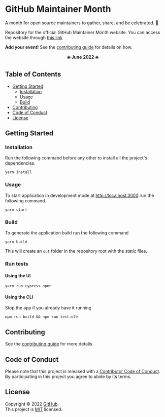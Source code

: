 # GitHub Maintainer Month

A month for open source maintainers to gather, share, and be celebrated. 🥳

Repository for the official GitHub Maintainer Month website. You can access the website through [this link](https://maintainermonth.github.com/)

**Add your event!** See the [contributing guide](CONTRIBUTING.md) for details on how.

**<p align="center"> ❇️ June 2022 ❇️ </p>**

## Table of Contents

- [Getting Started](#getting-started)
  - [Installation](#installation)
  - [Usage](#usage)
  - [Build](#build)
- [Contributing](#contributing)
- [Code of Conduct](#code-of-conduct)
- [License](#license)

## Getting Started

### Installation

Run the following command before any other to install all the project's dependencies.

```
yarn install
```

### Usage

To start application in development mode at [http://localhost:3000](http://localhost:3000) run the following command.

```
yarn start
```

### Build

To generate the application build run the following command

```
yarn build
```

This will create an `out` folder in the repository root with the static files.

### Run tests

#### Using the UI

```
yarn run cypress open
```

#### Using the CLI


Stop the app if you already have it running

```
npm run build && npm run test:e2e
```

## Contributing

See the [contributing guide](CONTRIBUTING.md) for more details.

## Code of Conduct

Please note that this project is released with a [Contributor Code of Conduct](CODE_OF_CONDUCT.md). By participating in this project you agree to abide by its terms.

## License

Copyright © 2022 [GitHub](https://github.com/github).<br />
This project is [MIT](LICENSE) licensed.
